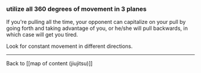 ### utilize all 360 degrees of movement in 3 planes

If you're pulling all the time, your opponent can capitalize on your pull by going forth and taking advantage of you, or he/she will pull backwards, in which case will get you tired.

Look for constant movement in different directions.

---

Back to [[map of content (jiujitsu)]]